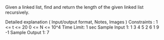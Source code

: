 Given a linked list, find and return the length of the given linked list recursively.

Detailed explanation ( Input/output format, Notes, Images )
 Constraints :
1 <= t <= 20
0 <= N <= 10^4
Time Limit: 1 sec
Sample Input 1:
1 
3 4 5 2 6 1 9 -1
Sample Output 1:
7